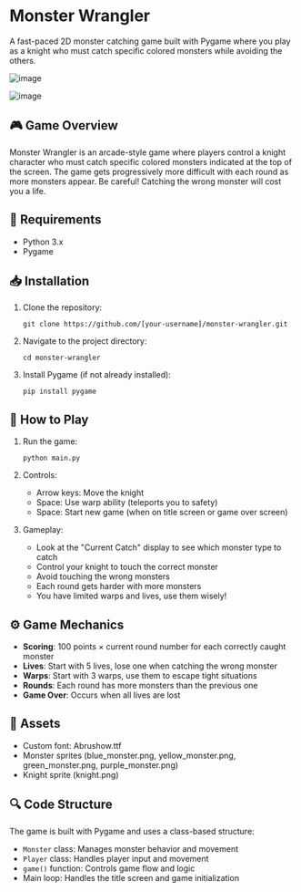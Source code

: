 # Monster Wrangler

A fast-paced 2D monster catching game built with Pygame where you play as a knight who must catch specific colored monsters while avoiding the others.


![image](https://github.com/user-attachments/assets/fa0f0cbb-fb37-4b9c-a037-e2a329ef40df)

![image](https://github.com/user-attachments/assets/ea5db031-35de-4966-93af-f1925b443f83)


## 🎮 Game Overview

Monster Wrangler is an arcade-style game where players control a knight character who must catch specific colored monsters indicated at the top of the screen. The game gets progressively more difficult with each round as more monsters appear. Be careful! Catching the wrong monster will cost you a life.

## 🔧 Requirements

- Python 3.x
- Pygame

## 📥 Installation

1. Clone the repository:
   ```
   git clone https://github.com/[your-username]/monster-wrangler.git
   ```

2. Navigate to the project directory:
   ```
   cd monster-wrangler
   ```

3. Install Pygame (if not already installed):
   ```
   pip install pygame
   ```

## 🚀 How to Play

1. Run the game:
   ```
   python main.py
   ```

2. Controls:
   - Arrow keys: Move the knight
   - Space: Use warp ability (teleports you to safety)
   - Space: Start new game (when on title screen or game over screen)

3. Gameplay:
   - Look at the "Current Catch" display to see which monster type to catch
   - Control your knight to touch the correct monster
   - Avoid touching the wrong monsters
   - Each round gets harder with more monsters
   - You have limited warps and lives, use them wisely!

## ⚙️ Game Mechanics

- **Scoring**: 100 points × current round number for each correctly caught monster
- **Lives**: Start with 5 lives, lose one when catching the wrong monster
- **Warps**: Start with 3 warps, use them to escape tight situations
- **Rounds**: Each round has more monsters than the previous one
- **Game Over**: Occurs when all lives are lost

## 🎨 Assets

- Custom font: Abrushow.ttf
- Monster sprites (blue_monster.png, yellow_monster.png, green_monster.png, purple_monster.png)
- Knight sprite (knight.png)

## 🔍 Code Structure

The game is built with Pygame and uses a class-based structure:

- `Monster` class: Manages monster behavior and movement
- `Player` class: Handles player input and movement
- `game()` function: Controls game flow and logic
- Main loop: Handles the title screen and game initialization
